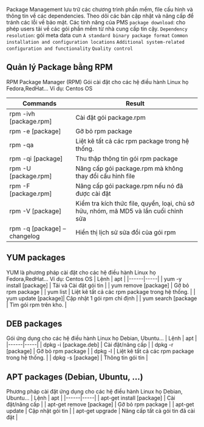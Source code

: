 Package Management lưu trữ các chương trình phần mềm, file cấu hình và thông tin về các dependencies. Theo dõi các bản cập nhật và nâng cấp để tránh các lỗi về bảo mật.
Các tính năng của PMS
`package download`: cho phép users tải về các gói phần mềm từ nhà cung cấp tin cậy.
`Dependency resolution`: gói meta data cun
`A standard binary package format`
`Common installation and configuration locations`
`Additional system-related configuration and functionality`
`Quality control`
## Quản lý Package bằng RPM
RPM Package Manager (RPM) Gói cài đặt cho các hệ điều hành Linux họ Fedora,RedHat… Ví dụ: Centos OS

| Commands | Result |
|----------|--------|
| rpm -ivh [package.rpm] | Cài đặt gói package.rpm |
| rpm -e [package] | Gỡ bỏ rpm package |
| rpm -qa | Liệt kê tất cả các rpm package trong hệ thống. |
| rpm -qi [package] | Thu thập thông tin gói rpm package |
| rpm -U [package.rpm] | Nâng cấp gói package.rpm mà không thay đổi cấu hình file |
| rpm -F [package.rpm] | Nâng cấp gói package.rpm nếu nó đã được cài đặt |
| rpm -V [package] | Kiểm tra kích thức file, quyền, loại, chủ sở hữu, nhóm, mã MD5 và lần cuối chỉnh sửa |
| rpm -q [package] –changelog | Hiển thị lịch sử sửa đổi của gói rpm |

## YUM packages
YUM là phương pháp cài đặt cho các hệ điều hành Linux họ Fedora,RedHat… Ví dụ: Centos OS
| Lệnh | apt |
|------|-----|
| yum -y install [package] | Tải và Cài đặt gói tin |
| yum remove [package] | Gỡ bỏ rpm package |
| yum list | Liệt kê tất cả các rpm package trong hệ thống. |
| yum update [package]| Cập nhật 1 gói rpm chỉ định |
| yum search [package | Tìm gói rpm trên kho. |

## DEB packages 
Gói ứng dụng cho các hệ điều hành Linux họ Debian, Ubuntu…
| Lệnh | apt |
|------|-----|
| dpkg -i [package.deb] | Cài đặt/nâng cấp |
| dpkg -r [package] | Gỡ bỏ rpm package |
| dpkg -l | Liệt kê tất cả các rpm package trong hệ thống. |
| dpkg -s [package] | Thông tin gói tin |

## APT packages (Debian, Ubuntu, …)
Phương pháp cài đặt ứng dụng cho các hệ điều hành Linux họ Debian, Ubuntu…
| Lệnh | apt |
|------|-----|
| apt-get install [package] | Cài đặt/nâng cấp |
| apt-get remove [package] | Gỡ bỏ rpm package |
| apt-get update | Cập nhật gói tin |
| apt-get upgrade | Nâng cấp tất cả gói tin đã cài đặt |

